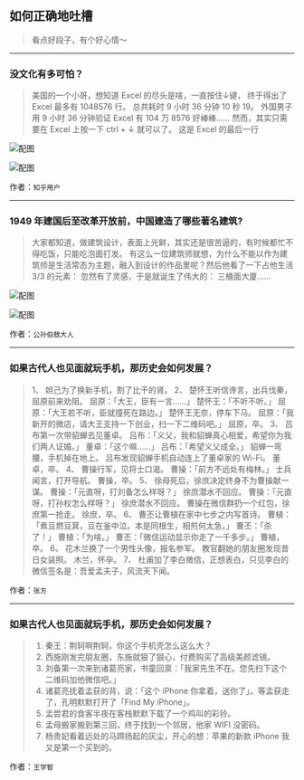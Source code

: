 ## 如何正确地吐槽

> 看点好段子，有个好心情～


 
---

### 没文化有多可怕？

> 美国的一个小哥，想知道 Excel 的尽头是啥，一直按住↓键， 终于得出了 Excel 最多有 1048576 行。
> 总共耗时 9 小时 36 分钟 10 秒 19。
> 外国男子用 9 小时 36 分钟验证 Excel 有 104 万 8576
> 好棒棒……
> 然而，其实只需要在 Excel 上按一下 ctrl + ↓ 就可以了。
> 这是 Excel 的最后一行



![配图](http://pic4.zhimg.com/70/v2-6338579be04cb64b63180b6a836f99d3_b.jpg)



![配图](http://pic1.zhimg.com/70/v2-813325b44555fc875b3f895d4d92a624_b.jpg)


作者：`知乎用户`

---

### 1949 年建国后至改革开放前，中国建造了哪些著名建筑?

> 大家都知道，做建筑设计，表面上光鲜，其实还是很苦逼的，有时候都忙不得吃饭，只能吃泡面打发。
> 有这么一位建筑师就想，为什么不能以作为建筑师是生活常态为主题，融入到设计的作品里呢？然后他看了一下占他生活 3/3 的元素：
> 忽然有了灵感，于是就诞生了伟大的：
> 三桶面大厦……



![配图](http://pic2.zhimg.com/70/c8a4d8ed38248bb6f3b8bfaf7e209285_b.jpg)



![配图](http://pic2.zhimg.com/70/141ad779f079ced292eb07d99be93855_b.jpg)


作者：`公孙伯敖大人`

---

### 如果古代人也见面就玩手机，那历史会如何发展？

> 1、
> 妲己为了换新手机，割了比干的肾。
> 2、
> 楚怀王听信谗言，出兵伐秦，屈原前来劝阻。
> 屈原：「大王，臣有一言……」
> 楚怀王：「不听不听。」
> 屈原：「大王若不听，臣就撞死在路边。」
> 楚怀王无奈，停车下马。
> 屈原：「我新开的微店，请大王支持一下创业，扫一下二维码吧。」
> 屈原，卒。
> 3、
> 吕布第一次带貂蝉去见董卓。
> 吕布：「义父，我和貂蝉真心相爱，希望你为我们两人证婚。」
> 董卓：「这个嘛……」
> 吕布：「希望义父成全。」
> 貂蝉一弯腰，手机掉在地上。
> 吕布发现貂蝉手机自动连上了董卓家的 Wi-Fi。
> 董卓，卒。
> 4、
> 曹操行军，见将士口渴。
> 曹操：「前方不远处有梅林。」
> 士兵闻言，打开导航。
> 曹操，卒。
> 5、
> 徐母死后，徐庶决定终身不为曹操献一谋。
> 曹操：「元直呀，打刘备怎么样呀？」
> 徐庶潜水不回应。
> 曹操：「元直呀，打孙权怎么样呀？」
> 徐庶潜水不回应。
> 曹操在微信群扔一个红包，徐庶第一抢走。
> 徐庶，卒。
> 6、
> 曹丕让曹植在家中七步之内写首诗。
> 曹植：「煮豆燃豆萁，豆在釜中泣。本是同根生，相煎何太急。」
> 曹丕：「杀了！」
> 曹植：「为啥。」
> 曹丕：「微信运动显示你走了一千多步。」
> 曹植，卒。
> 6、
> 花木兰换了一个男性头像，报名参军。
> 教官翻她的朋友圈发现昔日女装照。
> 木兰，怀孕。
> 7、
> 杜甫加了李白微信，正想表白，只见李白的微信签名是：吾爱孟夫子，风流天下闻。


作者：`张方`

---

### 如果古代人也见面就玩手机，那历史会如何发展？

> 1. 秦王：荆轲啊荆轲，你这个手机壳怎么这么大？
> 2. 西施刚发完朋友圈，东施就狠了狠心，付费购买了高级美颜滤镜。
> 3. 刘备第一次来到诸葛亮家，书童回禀：「我家先生不在。您先扫下这个二维码加他微信吧。」
> 4. 诸葛亮抚着孟获的背，说：「这个 iPhone 你拿着，送你了」。等孟获走了，孔明默默打开了「Find My iPhone」。
> 5. 孟尝君的食客半夜在客栈默默下载了一个鸡叫的彩铃。
> 6. 孟母搬家搬到第三回，终于找到一个邻居，他家 WIFI 没密码。
> 7. 杨贵妃看着远处的马蹄扬起的灰尘，开心的想：苹果的新款 iPhone 我又是第一个买到的。


作者：`王学智`